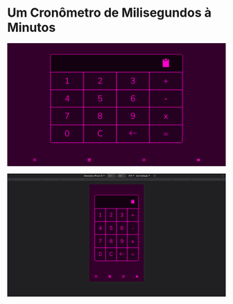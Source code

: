 # Um Cronômetro de Milisegundos à Minutos

<div align="center">

![Design preview for the project](design/calculator.jpg)

![Design preview for the project](design/mobile-calculator.jpg)

</div>
